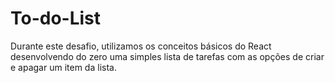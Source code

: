 # To-do-List
Durante este desafio, utilizamos os conceitos básicos do React desenvolvendo do zero uma simples lista de tarefas com as opções de criar e apagar um item da lista.
